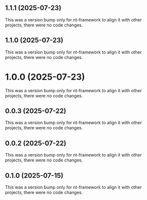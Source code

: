 ## 1.1.1 (2025-07-23)

This was a version bump only for nt-framework to align it with other projects, there were no code changes.

## 1.1.0 (2025-07-23)

This was a version bump only for nt-framework to align it with other projects, there were no code changes.

# 1.0.0 (2025-07-23)

This was a version bump only for nt-framework to align it with other projects, there were no code changes.

## 0.0.3 (2025-07-22)

This was a version bump only for nt-framework to align it with other projects, there were no code changes.

## 0.0.2 (2025-07-22)

This was a version bump only for nt-framework to align it with other projects, there were no code changes.

## 0.1.0 (2025-07-15)

This was a version bump only for nt-framework to align it with other projects, there were no code changes.
